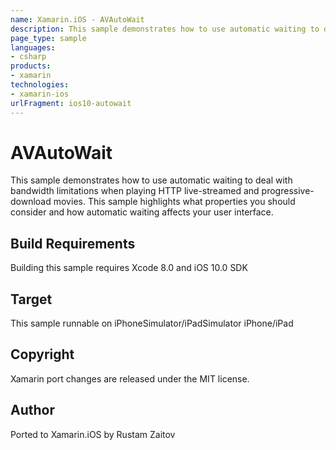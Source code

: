```yaml
---
name: Xamarin.iOS - AVAutoWait
description: This sample demonstrates how to use automatic waiting to deal with bandwidth limitations when playing HTTP live-streamed and progressive-download...
page_type: sample
languages:
- csharp
products:
- xamarin
technologies:
- xamarin-ios
urlFragment: ios10-autowait
---
```

# AVAutoWait

This sample demonstrates how to use automatic waiting to deal with bandwidth limitations when playing HTTP live-streamed and progressive-download movies. This sample highlights what properties you should consider and how automatic waiting affects your user interface.

## Build Requirements

Building this sample requires Xcode 8.0 and iOS 10.0 SDK

## Target

This sample runnable on iPhoneSimulator/iPadSimulator iPhone/iPad

## Copyright

Xamarin port changes are released under the MIT license.

## Author

Ported to Xamarin.iOS by Rustam Zaitov
